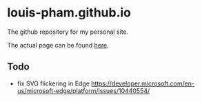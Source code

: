 # louis-pham.github.io

The github repository for my personal site.

The actual page can be found [here](https://louis-pham.github.io/).

## Todo
- fix SVG flickering in Edge https://developer.microsoft.com/en-us/microsoft-edge/platform/issues/10440554/
